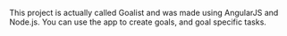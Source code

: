This project is actually called Goalist and was made using AngularJS and Node.js. 
You can use the app to create goals, and goal specific tasks.
